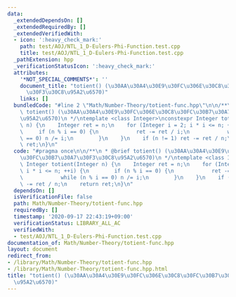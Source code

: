 ```yaml
---
data:
  _extendedDependsOn: []
  _extendedRequiredBy: []
  _extendedVerifiedWith:
  - icon: ':heavy_check_mark:'
    path: test/AOJ/NTL_1_D-Eulers-Phi-Function.test.cpp
    title: test/AOJ/NTL_1_D-Eulers-Phi-Function.test.cpp
  _pathExtension: hpp
  _verificationStatusIcon: ':heavy_check_mark:'
  attributes:
    '*NOT_SPECIAL_COMMENTS*': ''
    document_title: "totient() (\u30AA\u30A4\u30E9\u30FC\u306E\u30C8\u30FC\u30B7\u30A7\
      \u30F3\u30C8\u95A2\u6570)"
    links: []
  bundledCode: "#line 2 \"Math/Number-Theory/totient-func.hpp\"\n\n/**\n * @brief\
    \ totient() (\u30AA\u30A4\u30E9\u30FC\u306E\u30C8\u30FC\u30B7\u30A7\u30F3\u30C8\
    \u95A2\u6570)\n */\ntemplate <class Integer>\nconstexpr Integer totient(Integer\
    \ n) {\n    Integer ret = n;\n    for (Integer i = 2; i * i <= n; ++i) {\n   \
    \     if (n % i == 0) {\n            ret -= ret / i;\n            while (n % i\
    \ == 0) n /= i;\n        }\n    }\n    if (n != 1) ret -= ret / n;\n    return\
    \ ret;\n}\n"
  code: "#pragma once\n\n/**\n * @brief totient() (\u30AA\u30A4\u30E9\u30FC\u306E\u30C8\
    \u30FC\u30B7\u30A7\u30F3\u30C8\u95A2\u6570)\n */\ntemplate <class Integer>\nconstexpr\
    \ Integer totient(Integer n) {\n    Integer ret = n;\n    for (Integer i = 2;\
    \ i * i <= n; ++i) {\n        if (n % i == 0) {\n            ret -= ret / i;\n\
    \            while (n % i == 0) n /= i;\n        }\n    }\n    if (n != 1) ret\
    \ -= ret / n;\n    return ret;\n}\n"
  dependsOn: []
  isVerificationFile: false
  path: Math/Number-Theory/totient-func.hpp
  requiredBy: []
  timestamp: '2020-09-17 22:43:19+09:00'
  verificationStatus: LIBRARY_ALL_AC
  verifiedWith:
  - test/AOJ/NTL_1_D-Eulers-Phi-Function.test.cpp
documentation_of: Math/Number-Theory/totient-func.hpp
layout: document
redirect_from:
- /library/Math/Number-Theory/totient-func.hpp
- /library/Math/Number-Theory/totient-func.hpp.html
title: "totient() (\u30AA\u30A4\u30E9\u30FC\u306E\u30C8\u30FC\u30B7\u30A7\u30F3\u30C8\
  \u95A2\u6570)"
---
```

